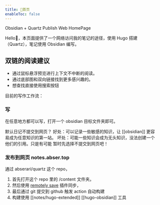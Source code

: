 ```yaml
---
title: 🎁首页
enableToc: false
---
```

Obsidian + Quartz Publish Web HomePage

Hello👋，本页面提供了一个网络访问我的笔记的途径，使用 Hugo 搭建（Quartz），笔记使用 Obsidian 编写。

## 双链的阅读建议
- 通过鼠标悬浮预览进行上下文不中断的阅读。
- 通过底部图和双向链接找到更多感兴趣的。
- 想查找直接使用搜索按钮

目前的写作工作流：
### 写
在任意地方都可以写，打开一个 obsidian 目标文件夹即可。

默认日记不提交到网页？
好处：可以记录一些敏感的知识，让 [[obsidian]] 更容易成为任意知识的第一站。
坏处：可能一些知识会成为无头知识，没法创建一个他们的引用。只是有可能
暂时先选择不提交到网页吧！

### 发布到网页 notes.abser.top
通过 abserari/quartz 这个 repo，
1. 首先打开这个 repo 里的 /content 文件夹。
2. 然后使用 [remotely save](https://github.com/remotely-save/remotely-save) 插件同步，
3. 最后通过 git 提交到 github 触发 action 自动构建
4. 构建使用 [[notes/hugo-extended]] [[hugo-obsidian]] 工具